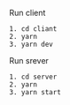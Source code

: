 Run client

    1. cd cliant
    2. yarn
    3. yarn dev

Run srever

    1. cd server
    2. yarn
    3. yarn start
